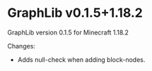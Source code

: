 # GraphLib v0.1.5+1.18.2

GraphLib version 0.1.5 for Minecraft 1.18.2

Changes:

* Adds null-check when adding block-nodes.
